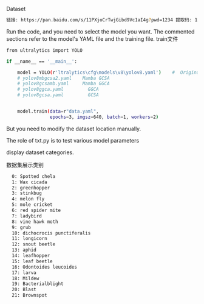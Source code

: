 Dataset
```bash
链接: https://pan.baidu.com/s/11PXjoCrTwjGibd9Vc1aI4g?pwd=1234 提取码: 1234
```
Run the code, and you need to select the model you want. The commented sections refer to the model's YAML file and the training file.
train文件
```bash
from ultralytics import YOLO

if __name__ == '__main__':

    model = YOLO(r'ltralytics\cfg\models\v8\yolov8.yaml')    # 	Original
    # yolov8mbgcsa2.yaml   	Mamba GCSA
    # yolov8gcsamb.yaml    	Mamba GGCA
    # yolov8ggca.yaml    	  GGCA
    # yolov8gcsa.yaml   	  GCSA


    model.train(data=r"data.yaml",  
                epochs=3, imgsz=640, batch=1, workers=2)
```

But you need to modify the dataset location manually.

The role of txt.py is to test various model parameters

display dataset categories.

数据集展示类别
```bash
  0: Spotted chela
  1: Wax cicada
  2: greenhopper
  3: stinkbug
  4: melon fly
  5: mole cricket
  6: red spider mite
  7: ladybird
  8: vine hawk moth
  9: grub
  10: dichocrocis punctiferalis
  11: longicorn
  12: snout beetle
  13: aphid
  14: leafhopper
  15: leaf beetle
  16: Odontoides leucoides
  17: larva
  18: Mildew
  19: Bacterialblight
  20: Blast
  21: Brownspot
```

